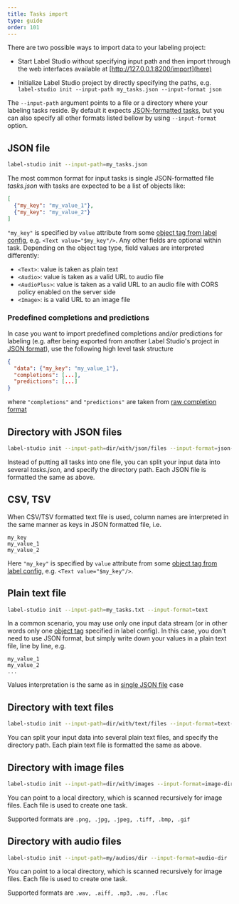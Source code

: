 ```yaml
---
title: Tasks import
type: guide
order: 101
---
```


There are two possible ways to import data to your labeling project:

 - Start Label Studio without specifying input path and then import through the web interfaces available at [http://127.0.0.1:8200/import](here)

 - Initialize Label Studio project by directly specifying the paths, e.g. `label-studio init --input-path my_tasks.json --input-format json`

The `--input-path` argument points to a file or a directory where your labeling tasks reside. By default it expects [JSON-formatted tasks](config.html#JSON-file),
but you can also specify all other formats listed bellow by using `--input-format` option. 


## JSON file

```bash
label-studio init --input-path=my_tasks.json
```

The most common format for input tasks is single JSON-formatted file _tasks.json_ with tasks are expected to be a list of objects like:
```json
[
  {"my_key": "my_value_1"},
  {"my_key": "my_value_2"}
]
```
`"my_key"` is specified by `value` attribute from some [object tag from label config](/tags/text.html), e.g. `<Text value="$my_key"/>`. Any other fields are optional within task.
Depending on the object tag type, field values are interpreted differently:

- `<Text>`: value is taken as plain text
- `<Audio>`: value is taken as a valid URL to audio file
- `<AudioPlus>`: value is taken as a valid URL to an audio file with CORS policy enabled on the server side
- `<Image>`: is a valid URL to an image file

### Predefined completions and predictions

In case you want to import predefined completions and/or predictions for labeling (e.g. after being exported from another Label Studio's project in [JSON format](#Export-data)),
use the following high level task structure
```json
{
  "data": {"my_key": "my_value_1"},
  "completions": [...],
  "predictions": [...]
}
```
where `"completions"` and `"predictions"` are taken from [raw completion format](#Completion-format)


## Directory with JSON files

```bash
label-studio init --input-path=dir/with/json/files --input-format=json-dir
```

Instead of putting all tasks into one file, you can split your input data into several _tasks.json_, and specify the directory path. Each JSON file is formatted the same as above.

## CSV, TSV

When CSV/TSV formatted text file is used, column names are interpreted in the same manner as keys in JSON formatted file, i.e.
```csv
my_key
my_value_1
my_value_2
```
Here `"my_key"` is specified by `value` attribute from some [object tag from label config](/tags/text.html), e.g. `<Text value="$my_key"/>`.

## Plain text file

```bash
label-studio init --input-path=my_tasks.txt --input-format=text
```

In a common scenario, you may use only one input data stream (or in other words only one [object tag](/tags) specified in label config). In this case, you don't need to use JSON format, but simply write down your values in a plain text file, line by line, e.g.

```text
my_value_1
my_value_2
...
```
Values interpretation is the same as in [single JSON file](config.html#JSON-file) case


## Directory with text files

```bash
label-studio init --input-path=dir/with/text/files --input-format=text-dir
```

You can split your input data into several plain text files, and specify the directory path. Each plain text file is formatted the same as above.

## Directory with image files

```bash
label-studio init --input-path=dir/with/images --input-format=image-dir
```

You can point to a local directory, which is scanned recursively for image files. Each file is used to create one task. 

Supported formats are `.png, .jpg, .jpeg, .tiff, .bmp, .gif`

## Directory with audio files

```bash
label-studio init --input-path=my/audios/dir --input-format=audio-dir
```

You can point to a local directory, which is scanned recursively for image files. Each file is used to create one task. 

Supported formats are `.wav, .aiff, .mp3, .au, .flac`